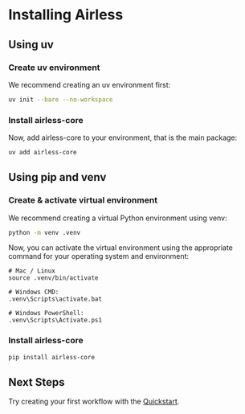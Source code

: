 # Installing Airless

## Using uv

### Create uv environment
We recommend creating an uv environment first:

```bash
uv init --bare --no-workspace
```

### Install airless-core
Now, add airless-core to your environment, that is the main package:

```bash
uv add airless-core
```

## Using pip and venv

### Create & activate virtual environment
We recommend creating a virtual Python environment using venv:

```bash
python -m venv .venv
```

Now, you can activate the virtual environment using the appropriate command for your operating system and environment:

```text
# Mac / Linux
source .venv/bin/activate

# Windows CMD:
.venv\Scripts\activate.bat

# Windows PowerShell:
.venv\Scripts\Activate.ps1
```

### Install airless-core

```bash
pip install airless-core
```

## Next Steps

Try creating your first workflow with the [Quickstart](tutorials/quickstart.md).
